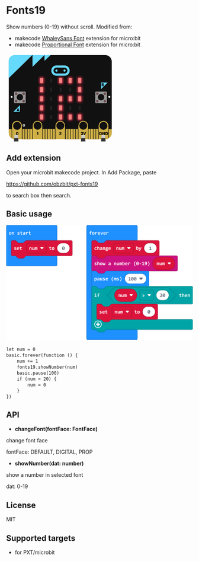 # Fonts19

Show numbers (0-19) without scroll. Modified from:

- makecode [WhaleySans Font](https://github.com/makecode-extensions/WhaleySansFont) extension for micro:bit
- makecode [Proportional Font](https://github.com/lwchkg/pxt-proportional-font) extension for micro:bit


![](icon.png)  
  

## Add extension

Open your microbit makecode project. In Add Package, paste  

https://github.com/obzbit/pxt-fonts19

to search box then search.


## Basic usage

![](microbit-screenshot.png)  

```
let num = 0
basic.forever(function () {
    num += 1
    fonts19.showNumber(num)
    basic.pause(100)
    if (num > 20) {
        num = 0
    }
})
```

## API

- **changeFont(fontFace: FontFace)**

change font face

fontFace: DEFAULT, DIGITAL, PROP

- **showNumber(dat: number)**

show a number in selected font

dat: 0-19


## License

MIT

## Supported targets

* for PXT/microbit

